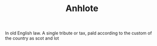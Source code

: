 ---
title: Anhlote
letter: A
permalink: "/definitions/anhlote.html"
body: In old English law. A single tribute or tax, pald according to the custom of
  the country as scot and lot
published_at: '2018-07-07'
layout: post
---